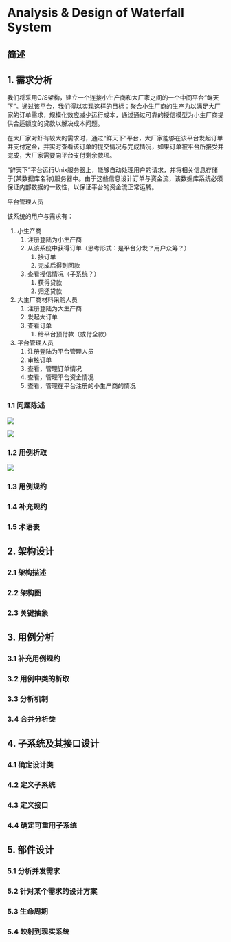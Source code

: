 # Analysis & Design of Waterfall System
## 简述

## 1. 需求分析

我们将采用C/S架构，建立一个连接小生产商和大厂家之间的一个中间平台“鲜天下”。通过该平台，我们得以实现这样的目标：聚合小生厂商的生产力以满足大厂家的订单需求，规模化效应减少运行成本，通过通过可靠的授信模型为小生厂商提供合适额度的贷款以解决成本问题。


在大厂家对虾有较大的需求时，通过“鲜天下”平台，大厂家能够在该平台发起订单并支付定金，并实时查看该订单的提交情况与完成情况，如果订单被平台所接受并完成，大厂家需要向平台支付剩余款项。

“鲜天下”平台运行Unix服务器上，能够自动处理用户的请求，并将相关信息存储于{某数据库名称}服务器中。由于这些信息设计订单与资金流，该数据库系统必须保证内部数据的一致性，以保证平台的资金流正常运转。

平台管理人员


该系统的用户与需求有：
1. 小生产商
   1. 注册登陆为小生产商
   1. 从该系统中获得订单（思考形式：是平台分发？用户众筹？）
      1. 接订单
      1. 完成后得到回款
   1. 查看授信情况（子系统？）
      1. 获得贷款
      1. 归还贷款
1. 大生厂商材料采购人员
   1. 注册登陆为大生产商
   1. 发起大订单
   1. 查看订单
      1. 给平台预付款（或付全款）
1. 平台管理人员
   1. 注册登陆为平台管理人员
   1. 审核订单
   1. 查看，管理订单情况
   1. 查看，管理平台资金情况
   1. 查看，管理在平台注册的小生产商的情况


### 1.1 问题陈述

![](https://i.imgur.com/Ey2pFOj.png)

![](https://i.imgur.com/aHluZkF.png)

### 1.2 用例析取

![](https://i.imgur.com/jl4bhNe.png)

### 1.3 用例规约

### 1.4 补充规约

### 1.5 术语表

## 2. 架构设计

### 2.1 架构描述

### 2.2 架构图

### 2.3 关键抽象

## 3. 用例分析

### 3.1 补充用例规约

### 3.2 用例中类的析取

### 3.3 分析机制

### 3.4 合并分析类

## 4. 子系统及其接口设计

### 4.1 确定设计类

### 4.2 定义子系统

### 4.3 定义接口

### 4.4 确定可重用子系统

## 5. 部件设计

### 5.1 分析并发需求

### 5.2 针对某个需求的设计方案

### 5.3 生命周期

### 5.4 映射到现实系统